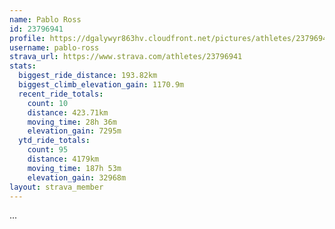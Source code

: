 ```yaml
---
name: Pablo Ross
id: 23796941
profile: https://dgalywyr863hv.cloudfront.net/pictures/athletes/23796941/14615399/1/large.jpg
username: pablo-ross
strava_url: https://www.strava.com/athletes/23796941
stats:
  biggest_ride_distance: 193.82km
  biggest_climb_elevation_gain: 1170.9m
  recent_ride_totals:
    count: 10
    distance: 423.71km
    moving_time: 28h 36m
    elevation_gain: 7295m
  ytd_ride_totals:
    count: 95
    distance: 4179km
    moving_time: 187h 53m
    elevation_gain: 32968m
layout: strava_member
--- 
```

...
